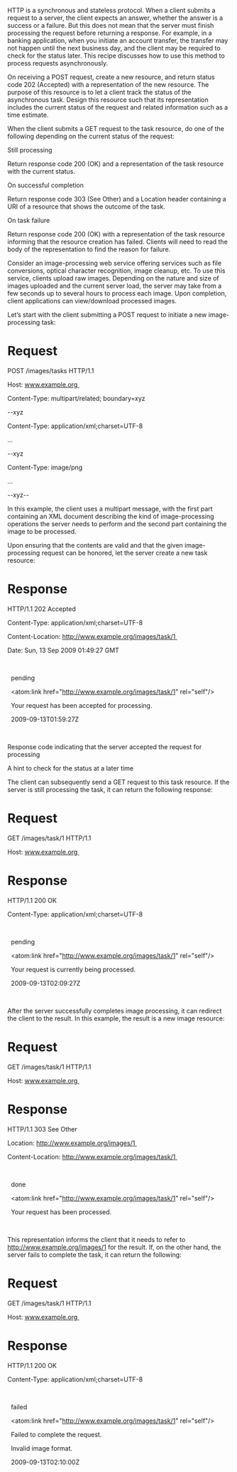 HTTP is a synchronous and stateless protocol. When a client submits a request to a server, the client expects an answer, whether the answer is a success or a failure. But this does not mean that the server must finish processing the request before returning a response. For example, in a banking application, when you initiate an account transfer, the transfer may not happen until the next business day, and the client may be required to check for the status later. This recipe discusses how to use this method to process requests asynchronously. 

On receiving a POST request, create a new resource, and return status code 202 (Accepted) with a representation of the new resource. The purpose of this resource is to let a client track the status of the asynchronous task. Design this resource such that its representation includes the current status of the request and related information such as a time estimate. 

When the client submits a GET request to the task resource, do one of the following depending on the current status of the request: 

Still processing 

Return response code 200 (OK) and a representation of the task resource with the current status. 

On successful completion 

Return response code 303 (See Other) and a Location header containing a URI of a resource that shows the outcome of the task. 

On task failure 

Return response code 200 (OK) with a representation of the task resource informing that the resource creation has failed. Clients will need to read the body of the representation to find the reason for failure. 

Consider an image-processing web service offering services such as file conversions, optical character recognition, image cleanup, etc. To use this service, clients upload raw images. Depending on the nature and size of images uploaded and the current server load, the server may take from a few seconds up to several hours to process each image. Upon completion, client applications can view/download processed images. 

Let’s start with the client submitting a POST request to initiate a new image-processing task: 

# Request 

POST /images/tasks HTTP/1.1 

Host: www.example.org 

Content-Type: multipart/related; boundary=xyz 

--xyz 

Content-Type: application/xml;charset=UTF-8 

... 

--xyz 

Content-Type: image/png 

... 

--xyz--  

In this example, the client uses a multipart message, with the first part containing an XML document describing the kind of image-processing operations the server needs to perform and the second part containing the image to be processed. 

Upon ensuring that the contents are valid and that the given image-processing request can be honored, let the server create a new task resource: 

# Response 

HTTP/1.1 202 Accepted   

Content-Type: application/xml;charset=UTF-8 

Content-Location: http://www.example.org/images/task/1 

Date: Sun, 13 Sep 2009 01:49:27 GMT 

<status xmlns:atom="http://www.w3.org/2005/Atom"> 

  <state>pending</state> 

  <atom:link href="http://www.example.org/images/task/1" rel="self"/> 

  <message xml:lang="en">Your request has been accepted for processing.</message> 

  <ping-after>2009-09-13T01:59:27Z</ping-after>  

</status>  

Response code indicating that the server accepted the request for processing 

A hint to check for the status at a later time 

The client can subsequently send a GET request to this task resource. If the server is still processing the task, it can return the following response: 

# Request 

GET /images/task/1 HTTP/1.1 

Host: www.example.org 

# Response 

HTTP/1.1 200 OK 

Content-Type: application/xml;charset=UTF-8 

<status xmlns:atom="http://www.w3.org/2005/Atom"> 

  <state>pending</state> 

  <atom:link href="http://www.example.org/images/task/1" rel="self"/> 

  <message xml:lang="en">Your request is currently being processed.</message> 

  <ping-after>2009-09-13T02:09:27Z</ping-after> 

</status>  

After the server successfully completes image processing, it can redirect the client to the result. In this example, the result is a new image resource: 

# Request 

GET /images/task/1 HTTP/1.1 

Host: www.example.org 

# Response 

HTTP/1.1 303 See Other   

Location: http://www.example.org/images/1 

Content-Location: http://www.example.org/images/task/1 

<status xmlns:atom="http://www.w3.org/2005/Atom"> 

  <state>done</state> 

  <atom:link href="http://www.example.org/images/task/1" rel="self"/> 

  <message xml:lang="en">Your request has been processed.</message> 

</status>  

This representation informs the client that it needs to refer to http://www.example.org/images/1 for the result. If, on the other hand, the server fails to complete the task, it can return the following: 

# Request 

GET /images/task/1 HTTP/1.1 

Host: www.example.org 

# Response 

HTTP/1.1 200 OK 

Content-Type: application/xml;charset=UTF-8 

<status xmlns:atom="http://www.w3.org/2005/Atom"> 

  <state>failed</state> 

  <atom:link href="http://www.example.org/images/task/1" rel="self"/> 

  <message xml:lang="en">Failed to complete the request.</message> 

  <detail xml:lang="en">Invalid image format.</detail> 

  <completed>2009-09-13T02:10:00Z</completed> 

</status>